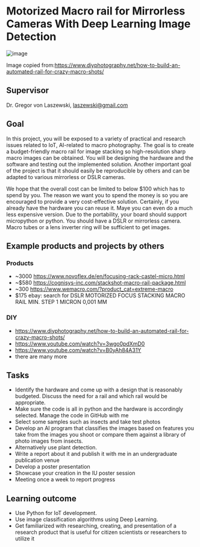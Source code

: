 # Motorized Macro rail for Mirrorless Cameras With Deep Learning Image Detection

![image](https://user-images.githubusercontent.com/425045/207115017-fa5744d6-1aa1-4deb-a0c5-6b17a7738d09.png)

Image copied from:https://www.diyphotography.net/how-to-build-an-automated-rail-for-crazy-macro-shots/

## Supervisor

Dr. Gregor von Laszewski, laszewski@gmail.com

## Goal

In this project, you will be exposed to a variety of practical and research issues related to IoT, 
AI-related to macro photography. The goal is to create a budget-friendly macro rail for image stacking so 
high-resolution sharp macro images can be obtained. You will be designing the hardware and the software 
and testing out the implemented solution. Another important goal of the project is that it should easily be reproducible 
by others and can be adapted to various mirrorless or DSLR cameras.

We hope that the overall cost can be limited to below $100 which has to spend by you. The reason 
we want you to spend the money is so you are encouraged to provide a very cost-effective solution.
Certainly, if you already have the hardware you can reuse it. Maye you can even do a much less expensive version. 
Due to the portability, your board should support micropython or python. 
You should have a DSLR or mirrorless camera. Macro tubes or a lens inverter
ring will be sufficient to get images. 

## Example products and projects by others

### Products

* ~3000 https://www.novoflex.de/en/focusing-rack-castel-micro.html
* ~$580 https://cognisys-inc.com/stackshot-macro-rail-package.html 
* ~300 https://www.wemacro.com/?product_cat=extreme-macro
* $175 ebay: search for DSLR MOTORIZED FOCUS STACKING MACRO RAIL MIN. STEP 1 MICRON 0,001 MM

### DIY

* https://www.diyphotography.net/how-to-build-an-automated-rail-for-crazy-macro-shots/
* https://www.youtube.com/watch?v=3wgo0pdXmD0
* https://www.youtube.com/watch?v=B0yAh84A31Y
* there are many more

## Tasks

* Identify the hardware and come up with a design that is reasonably budgeted. Discuss the need for a rail and which rail would be appropriate.
* Make sure the code is all in python and the hardware is accordingly selected. Manage the code in GitHub with me
* Select some samples such as insects and take test photos
* Develop an AI program that classifies the images based on features you take from the images you shoot or compare them against a library of photo images from insects. 
* Alternatively use plant detection.
* Write a report about it and publish it with me in an undergraduate publication venue
* Develop a poster presentation
* Showcase your creation in the IU poster session
* Meeting once a week to report progress

## Learning outcome

* Use Python for IoT development.
* Use image classification algorithms using Deep Learning.
* Get familiarized with researching, creating, and presentation of a research product that is useful for citizen scientists or researchers to utilize it
